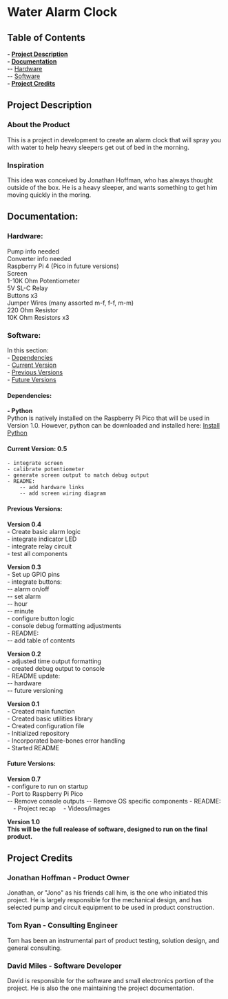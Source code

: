 # Water Alarm Clock

## Table of Contents
**- [Project Description](#project-description-1)**  
**- [Documentation](#documentation-1)**  
    -- [Hardware](#hardware)  
    -- [Software](#software)  
**- [Project Credits](#project-credits)**  

## Project Description

### About the Product

This is a project in development to create an alarm clock that will spray you with water to help heavy sleepers get out of bed in the morning.

### Inspiration

This idea was conceived by Jonathan Hoffman, who has always thought outside of the box. He is a heavy sleeper, and wants something to get him moving quickly in the moring.

## Documentation:

### Hardware:

Pump info needed  
Converter info needed  
Raspberry Pi 4 (Pico in future versions)  
Screen  
1-10K Ohm Potentiometer  
5V SL-C Relay  
Buttons x3  
Jumper Wires (many assorted m-f, f-f, m-m)  
220 Ohm Resistor  
10K Ohm Resistors x3  

### Software:

In this section:  
    - [Dependencies](#dependencies)  
    - [Current Version](#current-version-03)  
    - [Previous Versions](#previous-versions)  
    - [Future Versions](#future-versions)  

#### Dependencies:

**- Python**  
Python is natively installed on the Raspberry Pi Pico that will be used in Version 1.0. However, python can be downloaded and installed here: [Install Python](https://www.python.org/downloads/)

#### Current Version: 0.5  
    - integrate screen  
    - calibrate potentiometer  
    - generate screen output to match debug output  
    - README:  
        -- add hardware links  
        -- add screen wiring diagram  

#### Previous Versions: 

**Version 0.4**  
    - Create basic alarm logic  
    - integrate indicator LED  
    - integrate relay circuit  
    - test all components

**Version 0.3**  
    - Set up GPIO pins  
    - integrate buttons:  
        -- alarm on/off  
        -- set alarm  
        -- hour  
        -- minute  
    - configure button logic  
    - console debug formatting adjustments  
    - README:  
        -- add table of contents  

**Version 0.2**  
    - adjusted time output formatting  
    - created debug output to console  
    - README update:  
        -- hardware  
        -- future versioning  

**Version 0.1**  
    - Created main function  
    - Created basic utilities library  
    - Created configuration file  
    - Initialized repository  
    - Incorporated bare-bones error handling  
    - Started README  

#### Future Versions:

**Version 0.7**  
    - configure to run on startup  
    - Port to Raspberry Pi Pico  
        -- Remove console outputs
        -- Remove OS specific components
    - README:
        &emsp;- Project recap
        &emsp;- Videos/images

**Version 1.0**  
    **This will be the full realease of software, designed to run on the final product.**

## Project Credits

### Jonathan Hoffman - Product Owner
Jonathan, or "Jono" as his friends call him, is the one who initiated this project. He is largely responsible for the mechanical design, and has selected pump and circuit equipment to be used in product construction.

### Tom Ryan - Consulting Engineer
Tom has been an instrumental part of product testing, solution design, and general consulting. 

### David Miles - Software Developer
David is responsible for the software and small electronics portion of the project. He is also the one maintaining the project documentation.